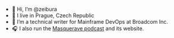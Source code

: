 - 👋 Hi, I’m @zeibura
- 🍺 I live in Prague, Czech Republic
- 👀 I’m a technical writer for Mainframe DevOps at Broadcom Inc.
- 🎧 I also run the [Masquerave podcast](https://www.masquerave.cz) and its website.
